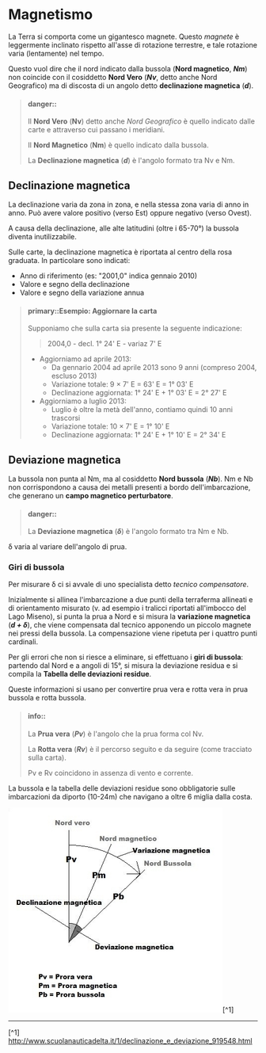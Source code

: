 # Magnetismo

La Terra si comporta come un gigantesco magnete. Questo *magnete* è leggermente inclinato rispetto all'asse
di rotazione terrestre, e tale rotazione varia (lentamente) nel tempo.

Questo vuol dire che il nord indicato dalla bussola (**Nord magnetico**, ***Nm***) non coincide con il cosiddetto
**Nord Vero** (***Nv***, detto anche Nord Geografico) ma di discosta di un angolo detto 
**declinazione magnetica** (***d***).

> #### danger::
> 
> Il **Nord Vero** (**Nv**) detto anche *Nord Geografico* è quello indicato dalle carte e attraverso cui passano i 
> meridiani.
>
> Il **Nord Magnetico** (**Nm**) è quello indicato dalla bussola.
>
> La **Declinazione magnetica** (***d***) è l'angolo formato tra Nv e Nm.


## Declinazione magnetica

La declinazione varia da zona in zona, e nella stessa zona varia di anno in anno.
Può avere valore positivo (verso Est) oppure negativo (verso Ovest).

A causa della declinazione, alle alte latitudini (oltre i 65-70°) la bussola diventa inutilizzabile.
 
Sulle carte, la declinazione magnetica è riportata al centro della rosa graduata.
In particolare sono indicati:
- Anno di riferimento (es: "2001,0" indica gennaio 2010)
- Valore e segno della declinazione
- Valore e segno della variazione annua

> #### primary::Esempio: Aggiornare la carta
> 
> Supponiamo che sulla carta sia presente la seguente indicazione:
> > 2004,0 - decl. 1° 24' E - variaz 7' E
>
> * Aggiorniamo ad aprile 2013:
>   * Da gennario 2004 ad aprile 2013 sono 9 anni (compreso 2004, escluso 2013)
>   * Variazione totale: 9 &times; 7' E = 63' E = 1° 03' E
>   * Declinazione aggiornata: 1° 24' E + 1° 03' E = 2° 27' E
> * Aggiorniamo a luglio 2013:
>   * Luglio è oltre la metà dell'anno, contiamo quindi 10 anni trascorsi
>   * Variazione totale: 10 &times; 7' E = 1° 10' E
>   * Declinazione aggiornata: 1° 24' E + 1° 10' E = 2° 34' E


## Deviazione magnetica

La bussola non punta al Nm, ma al cosiddetto **Nord bussola** (***Nb***). Nm e Nb non corrispondono a causa dei
metalli presenti a bordo dell'imbarcazione, che generano un **campo magnetico perturbatore**.

> #### danger::
>
> La **Deviazione magnetica** (***&delta;***) è l'angolo formato tra Nm e Nb.

&delta; varia al variare dell'angolo di prua.

### Giri di bussola
Per misurare &delta; ci si avvale di uno specialista detto *tecnico compensatore*.

Inizialmente si allinea l'imbarcazione a due punti della terraferma allineati e di orientamento
misurato (v. ad esempio i tralicci riportati all'imbocco del Lago Miseno), si punta la prua a Nord e si misura la
**variazione magnetica** (***d + &delta;***), che viene compensata dal tecnico apponendo un piccolo magnete
nei pressi della bussola. La compensazione viene ripetuta per i quattro punti cardinali.

Per gli errori che non si riesce a eliminare, si effettuano i **giri di bussola**: partendo dal Nord e a angoli
di 15°, si misura la deviazione residua e si compila la **Tabella delle deviazioni residue**.

Queste informazioni si usano per convertire prua vera e rotta vera in prua bussola e rotta bussola.

> #### info::
>
> La **Prua vera** (***Pv***) è l'angolo che la prua forma col Nv.
>
> La **Rotta vera** (***Rv***) è il percorso seguito e da seguire (come tracciato sulla carta).
>
> Pv e Rv coincidono in assenza di vento e corrente.

La bussola e la tabella delle deviazioni residue sono obbligatorie sulle imbarcazioni da diporto (10-24m) che
navigano a oltre 6 miglia dalla costa.

![Prora vera, magnetica e bussola](../images/04-pv-pm-pb.jpg)[^1]


---

[^1] http://www.scuolanauticadelta.it/1/declinazione_e_deviazione_919548.html
